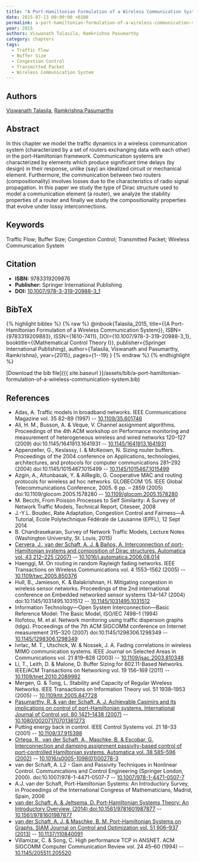 ```yaml
---
title: "A Port-Hamiltonian Formulation of a Wireless Communication System"
date: 2015-07-13 00:00:00 +0100
permalink: a-port-hamiltonian-formulation-of-a-wireless-communication-system
year: 2015
authors: Viswanath Talasila, Ramkrishna Pasumarthy
category: chapters
tags:
  - Traffic Flow
  - Buffer Size
  - Congestion Control
  - Transmitted Packet
  - Wireless Communication System
---
```

 
## Authors
[Viswanath Talasila](authors/viswanath-talasila), [Ramkrishna Pasumarthy](authors/ramkrishna-pasumarthy)
 
## Abstract
In this chapter we model the traffic dynamics in a wireless communication system (characterized by a set of routers exchanging data with each other) in the port-Hamiltonian framework. Communication systems are characterized by elements which produce significant time delays (by design) in their response, unlike (say) an idealized circuit or mechanical element. Furthermore, the communication between two routers (compositionality) involves losses due to the characteristics of radio signal propagation. In this paper we study the type of Dirac structure used to model a communication element (a router), we analyze the stability properties of a router and finally we study the compositionality properties that evolve under lossy interconnections.
 
## Keywords
Traffic Flow; Buffer Size; Congestion Control; Transmitted Packet; Wireless Communication System
 
## Citation
- **ISBN:** 9783319209876
- **Publisher:** Springer International Publishing
- **DOI:** [10.1007/978-3-319-20988-3_1](https://doi.org/10.1007/978-3-319-20988-3_1)
 
## BibTeX
{% highlight bibtex %}
{% raw %}
@inbook{Talasila_2015,
  title={{A Port-Hamiltonian Formulation of a Wireless Communication System}},
  ISBN={9783319209883},
  ISSN={1610-7411},
  DOI={10.1007/978-3-319-20988-3_1},
  booktitle={{Mathematical Control Theory I}},
  publisher={Springer International Publishing},
  author={Talasila, Viswanath and Pasumarthy, Ramkrishna},
  year={2015},
  pages={1--19}
}
{% endraw %}
{% endhighlight %}
 
[Download the bib file]({{ site.baseurl }}/assets/bib/a-port-hamiltonian-formulation-of-a-wireless-communication-system.bib)
 
## References
- Adas, A. Traffic models in broadband networks. IEEE Communications Magazine vol. 35 82–89 (1997) -- [10.1109/35.601746](https://doi.org/10.1109/35.601746)
- Ali, H. M., Busson, A. & Vèque, V. Channel assignment algorithms. Proceedings of the 4th ACM workshop on Performance monitoring and measurement of heterogeneous wireless and wired networks 120–127 (2009) doi:10.1145/1641913.1641931 -- [10.1145/1641913.1641931](https://doi.org/10.1145/1641913.1641931)
- Appenzeller, G., Keslassy, I. & McKeown, N. Sizing router buffers. Proceedings of the 2004 conference on Applications, technologies, architectures, and protocols for computer communications 281–292 (2004) doi:10.1145/1015467.1015499 -- [10.1145/1015467.1015499](https://doi.org/10.1145/1015467.1015499)
- Azgin, A., Altunbasak, Y. & AlRegib, G. Cooperative MAC and routing protocols for wireless ad hoc networks. GLOBECOM ’05. IEEE Global Telecommunications Conference, 2005. 6 pp. – 2859 (2005) doi:10.1109/glocom.2005.1578280 -- [10.1109/glocom.2005.1578280](https://doi.org/10.1109/glocom.2005.1578280)
- M. Becchi, From Poisson Processes to Self Similarity: A Survey of Network Traffic Models, Technical Report, Citeseer, 2008
- J.-Y.L. Boudec, Rate Adaptation, Congestion Control and Fairness—A Tutorial, Ecole Polytechnique Fédérale de Lausanne (EPFL), 12 Sept 2014
- B. Chandrasekaran, Survey of Network Traffic Models, Lecture Notes (Washington University, St. Louis, 2015)
- [Cervera, J., van der Schaft, A. J. & Baños, A. Interconnection of port-Hamiltonian systems and composition of Dirac structures. Automatica vol. 43 212–225 (2007)](interconnection-of-port-hamiltonian-systems-and-composition-of-dirac-structures) -- [10.1016/j.automatica.2006.08.014](https://doi.org/10.1016/j.automatica.2006.08.014)
- Haenggi, M. On routing in random Rayleigh fading networks. IEEE Transactions on Wireless Communications vol. 4 1553–1562 (2005) -- [10.1109/twc.2005.850376](https://doi.org/10.1109/twc.2005.850376)
- Hull, B., Jamieson, K. & Balakrishnan, H. Mitigating congestion in wireless sensor networks. Proceedings of the 2nd international conference on Embedded networked sensor systems 134–147 (2004) doi:10.1145/1031495.1031512 -- [10.1145/1031495.1031512](https://doi.org/10.1145/1031495.1031512)
- Information Technology—Open System Interconnection—Basic Reference Model: The Basic Model, ISO/IEC 7498–1 (1994)
- Iliofotou, M. et al. Network monitoring using traffic dispersion graphs (tdgs). Proceedings of the 7th ACM SIGCOMM conference on Internet measurement 315–320 (2007) doi:10.1145/1298306.1298349 -- [10.1145/1298306.1298349](https://doi.org/10.1145/1298306.1298349)
- Ivrlac, M. T., Utschick, W. & Nossek, J. A. Fading correlations in wireless MIMO communication systems. IEEE Journal on Selected Areas in Communications vol. 21 819–828 (2003) -- [10.1109/jsac.2003.810348](https://doi.org/10.1109/jsac.2003.810348)
- Li, T., Leith, D. & Malone, D. Buffer Sizing for 802.11-Based Networks. IEEE/ACM Transactions on Networking vol. 19 156–169 (2011) -- [10.1109/tnet.2010.2089992](https://doi.org/10.1109/tnet.2010.2089992)
- Mergen, G. & Tong, L. Stability and Capacity of Regular Wireless Networks. IEEE Transactions on Information Theory vol. 51 1938–1953 (2005) -- [10.1109/tit.2005.847728](https://doi.org/10.1109/tit.2005.847728)
- [Pasumarthy, R. & van der Schaft, A. J. Achievable Casimirs and its implications on control of port-Hamiltonian systems. International Journal of Control vol. 80 1421–1438 (2007)](achievable-casimirs-and-its-implications-on-control-of-port-hamiltonian-systems) -- [10.1080/00207170701361273](https://doi.org/10.1080/00207170701361273)
- Putting energy back in control. IEEE Control Systems vol. 21 18–33 (2001) -- [10.1109/37.915398](https://doi.org/10.1109/37.915398)
- [Ortega, R., van der Schaft, A., Maschke, B. & Escobar, G. Interconnection and damping assignment passivity-based control of port-controlled Hamiltonian systems. Automatica vol. 38 585–596 (2002)](interconnection-and-damping-assignment-passivity-based-control-of-port-controlled-hamiltonian-systems) -- [10.1016/s0005-1098(01)00278-3](https://doi.org/10.1016/s0005-1098(01)00278-3)
- van der Schaft, A. L2 - Gain and Passivity Techniques in Nonlinear Control. Communications and Control Engineering (Springer London, 2000). doi:10.1007/978-1-4471-0507-7 -- [10.1007/978-1-4471-0507-7](https://doi.org/10.1007/978-1-4471-0507-7)
- A.J. van der Schaft, Port-Hamiltonian Systems: An Introductory Survey, in Proceedings of the International Congress of Mathematicians, Madrid, Spain, 2006
- [van der Schaft, A. & Jeltsema, D. Port-Hamiltonian Systems Theory: An Introductory Overview. (2014) doi:10.1561/9781601987877](port-hamiltonian-systems-theory-an-introductory-overview0) -- [10.1561/9781601987877](https://doi.org/10.1561/9781601987877)
- [van der Schaft, A. J. & Maschke, B. M. Port-Hamiltonian Systems on Graphs. SIAM Journal on Control and Optimization vol. 51 906–937 (2013)](port-hamiltonian-systems-on-graphs) -- [10.1137/110840091](https://doi.org/10.1137/110840091)
- Villamizar, C. & Song, C. High performance TCP in ANSNET. ACM SIGCOMM Computer Communication Review vol. 24 45–60 (1994) -- [10.1145/205511.205520](https://doi.org/10.1145/205511.205520)


